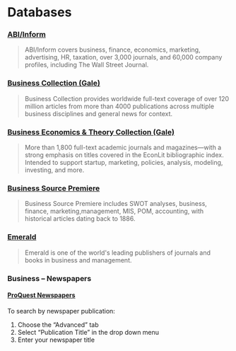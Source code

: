 # Databases

### [ABI/Inform](http:/summit.csuci.edu:2048/login?url=http://proquest.umi.com/pqdweb?RQT=306&TS=1058457987&DBId=3#sform)

> ABI/Inform covers business, finance, economics, marketing, advertising, HR, taxation, over 3,000 journals, and 60,000 company profiles, including The Wall Street Journal.

### [Business Collection \(Gale\)](http://summit.csuci.edu/login?url=http://infotrac.galegroup.com/itweb/csuci?db=ITBC)

> Business Collection provides worldwide full-text coverage of over 120 million articles from more than 4000 publications across multiple business disciplines and general news for context.

### [Business Economics & Theory Collection \(Gale\)](http://summit.csuci.edu/login?url=http://infotrac.galegroup.com/itweb/csuci?db=PPBE)

> More than 1,800 full-text academic journals and magazines—with a strong emphasis on titles covered in the EconLit bibliographic index. Intended to support startup, marketing, policies, analysis, modeling, investing, and more.

### [Business Source Premiere](http:/summit.csuci.edu:2048/login?url=http://search.ebscohost.com/login.asp?profile=web&defaultdb=buh)

> Business Source Premiere includes SWOT analyses, business, finance, marketing,management, MIS, POM, accounting, with historical articles dating back to 1886.

### [Emerald](http:/summit.csuci.edu:2048/login?url=http://www.emeraldinsight.com/)

> Emerald is one of the world's leading publishers of journals and books in business and management.

### Business – Newspapers

#### [ProQuest Newspapers](http:/summit.csuci.edu:2048/login?url=http://search.proquest.com/newsstand?accountid=7284)

To search by newspaper publication:

1. Choose the “Advanced” tab
2. Select “Publication Title” in the drop down menu
3. Enter your newspaper title



